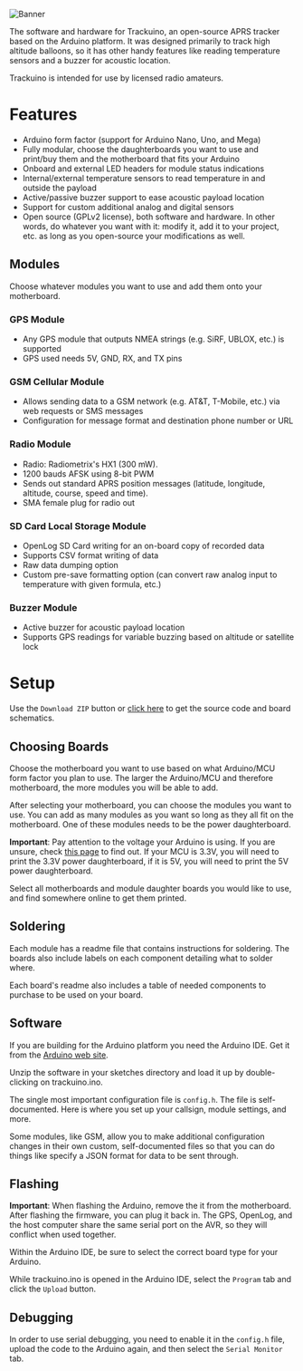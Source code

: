 ![Banner](https://github.com/trackuino/trackuino/wiki/img/trackuino-banner-narrow.png)

The software and hardware for Trackuino, an open-source APRS tracker based on the Arduino platform. It was designed primarily to track high altitude balloons, so it has other handy features like reading temperature sensors and a buzzer for acoustic location.

Trackuino is intended for use by licensed radio amateurs.

# Features

- Arduino form factor (support for Arduino Nano, Uno, and Mega)
- Fully modular, choose the daughterboards you want to use and print/buy them and the motherboard that fits your Arduino
- Onboard and external LED headers for module status indications
- Internal/external temperature sensors to read temperature in and outside the payload
- Active/passive buzzer support to ease acoustic payload location
- Support for custom additional analog and digital sensors
- Open source (GPLv2 license), both software and hardware. In other words, do whatever you want with it: modify it, add it to your project, etc. as long as you open-source your modifications as well.

## Modules

Choose whatever modules you want to use and add them onto your motherboard.

### GPS Module

- Any GPS module that outputs NMEA strings (e.g. SiRF, UBLOX, etc.) is supported
- GPS used needs 5V, GND, RX, and TX pins

### GSM Cellular Module

- Allows sending data to a GSM network (e.g. AT&T, T-Mobile, etc.) via web requests or SMS messages
- Configuration for message format and destination phone number or URL

### Radio Module

- Radio: Radiometrix's HX1 (300 mW).
- 1200 bauds AFSK using 8-bit PWM
- Sends out standard APRS position messages (latitude, longitude, altitude, course, speed and time).
- SMA female plug for radio out

### SD Card Local Storage Module

- OpenLog SD Card writing for an on-board copy of recorded data
- Supports CSV format writing of data
- Raw data dumping option
- Custom pre-save formatting option (can convert raw analog input to temperature with given formula, etc.)

### Buzzer Module

- Active buzzer for acoustic payload location
- Supports GPS readings for variable buzzing based on altitude or satellite lock

# Setup

Use the `Download ZIP` button or [click here](https://github.com/EricAndrechek/trackuino-v2/archive/refs/heads/main.zip) to get the source code and board schematics.

## Choosing Boards

Choose the motherboard you want to use based on what Arduino/MCU form factor you plan to use. The larger the Arduino/MCU and therefore motherboard, the more modules you will be able to add.

After selecting your motherboard, you can choose the modules you want to use. You can add as many modules as you want so long as they all fit on the motherboard. One of these modules needs to be the power daughterboard.

**Important**: Pay attention to the voltage your Arduino is using. If you are unsure, check [this page](https://learn.sparkfun.com/tutorials/arduino-comparison-guide/totally-tabular) to find out. If your MCU is 3.3V, you will need to print the 3.3V power daughterboard, if it is 5V, you will need to print the 5V power daughterboard.

Select all motherboards and module daughter boards you would like to use, and find somewhere online to get them printed.

## Soldering

Each module has a readme file that contains instructions for soldering. The boards also include labels on each component detailing what to solder where.

Each board's readme also includes a table of needed components to purchase to be used on your board.

## Software

If you are building for the Arduino platform you need the Arduino IDE. Get it from the [Arduino web site](https://arduino.cc/).

Unzip the software in your sketches directory and load it up by double-clicking on trackuino.ino.

The single most important configuration file is `config.h`. The file is self-documented. Here is where you set up your callsign, module settings, and more.

Some modules, like GSM, allow you to make additional configuration changes in their own custom, self-documented files so that you can do things like specify a JSON format for data to be sent through.

## Flashing

**Important**: When flashing the Arduino, remove the it from the motherboard. After flashing the firmware, you can plug it back in. The GPS, OpenLog, and the host computer share the same serial port on the AVR, so they will conflict when used together.

Within the Arduino IDE, be sure to select the correct board type for your Arduino.

While trackuino.ino is opened in the Arduino IDE, select the `Program` tab and click the `Upload` button.

## Debugging

In order to use serial debugging, you need to enable it in the `config.h` file, upload the code to the Arduino again, and then select the `Serial Monitor` tab.

